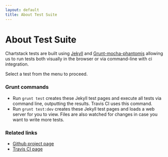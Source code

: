 ```yaml
---
layout: default
title: About Test Suite
---
```


# About Test Suite
Chartstack tests are built using [Jekyll](http://jekyllrb.com) and [Grunt-mocha-phantomjs](https://github.com/jdcataldo/grunt-mocha-phantomjs) allowing us to run tests both visually in the browser or via command-line with ci integration.

Select a test from the menu to proceed.

### Grunt commands
* Run `grunt test` creates these Jekyll test pages and execute all tests via command line, outputting the results.  Travis CI uses this command.
* Run `grunt test:dev` creates these Jekyll test pages and loads a web server for you to view.  Files are also watched for changes in case you want to write more tests.

### Related links

* [Github project page](https://github.com/keenlabs/chartstack)
* [Travis CI page](https://magnum.travis-ci.com/keenlabs/chartstack)
